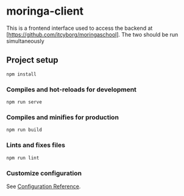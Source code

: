 # moringa-client

This is a frontend interface used to access the backend at [https://github.com/itcyborg/moringaschool]. The two should be run simultaneously

## Project setup
```
npm install
```

### Compiles and hot-reloads for development
```
npm run serve
```

### Compiles and minifies for production
```
npm run build
```

### Lints and fixes files
```
npm run lint
```

### Customize configuration
See [Configuration Reference](https://cli.vuejs.org/config/).
